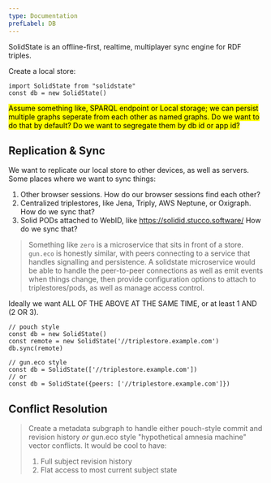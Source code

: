 ```yaml
---
type: Documentation
prefLabel: DB
---
```


SolidState is an offline-first, realtime, multiplayer sync engine for RDF triples.

Create a local store:

```
import SolidState from "solidstate"
const db = new SolidState()
```

<p><mark>Assume something like, SPARQL endpoint or Local storage; we can persist multiple graphs seperate from each other as named graphs. Do we want to do that by default? Do we want to segregate them by db id or app id?
</mark></p>


## Replication & Sync

We want to replicate our local store to other devices, as well as servers. Some places where we want to sync things:

1. Other browser sessions. How do our browser sessions find each other?
2. Centralized triplestores, like Jena, Triply, AWS Neptune, or Oxigraph. How do we sync that?
3. Solid PODs attached to WebID, like https://solidid.stucco.software/ How do we sync that?

> Something like `zero` is a microservice that sits in front of a store. `gun.eco` is honestly similar, with peers connecting to a service that handles signalling and persistence. A solidstate microservice would be able to handle the peer-to-peer connections as well as emit events when things change, then provide configuration options to attach to triplestores/pods, as well as manage access control.

Ideally we want ALL OF THE ABOVE AT THE SAME TIME, or at least 1 AND (2 OR 3).

```
// pouch style
const db = new SolidState()
const remote = new SolidState('//triplestore.example.com')
db.sync(remote)

// gun.eco style
const db = SolidState(['//triplestore.example.com'])
// or
const db = SolidState({peers: ['//triplestore.example.com']})
````

## Conflict Resolution

> Create a metadata subgraph to handle either pouch-style commit and revision history _or_ gun.eco style "hypothetical amnesia machine" vector conflicts. It would be cool to have:
> 1. Full subject revision history
> 2. Flat access to most current subject state
